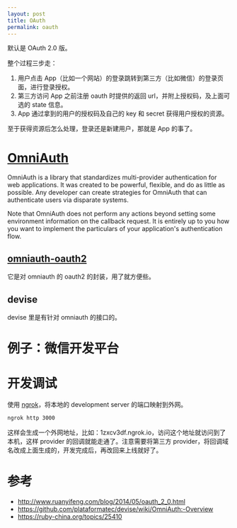 ```yaml
---
layout: post
title: OAuth
permalink: oauth
---
```


默认是 OAuth 2.0 版。

整个过程三步走：

1. 用户点击 App（比如一个网站）的登录跳转到第三方（比如微信）的登录页面，进行登录授权。
2. 第三方访问 App 之前注册 oauth 时提供的返回 url，并附上授权码，及上面可选的 state 信息。
3. App 通过拿到的用户的授权码及自己的 key 和 secret 获得用户授权的资源。

至于获得资源后怎么处理，登录还是新建用户，那就是 App 的事了。


# [OmniAuth](https://github.com/omniauth/omniauth)

OmniAuth is a library that standardizes multi-provider authentication for web applications. It was created to be powerful, flexible, and do as little as possible. Any developer can create strategies for OmniAuth that can authenticate users via disparate systems.

Note that OmniAuth does not perform any actions beyond setting some environment information on the callback request. It is entirely up to you how you want to implement the particulars of your application's authentication flow.

## [omniauth-oauth2](https://github.com/intridea/omniauth-oauth2)
它是对 omniauth 的 oauth2 的封装，用了就方便些。

## devise
devise 里是有针对 omniauth 的接口的。

# 例子：微信开发平台


# 开发调试
使用 [ngrok](https://ngrok.com/)，将本地的 development server 的端口映射到外网。

```bash
ngrok http 3000
```

这样会生成一个外网地址，比如：1zxcv3df.ngrok.io，访问这个地址就访问到了本机，这样 provider 的回调就能走通了。注意需要将第三方 provider，将回调域名改成上面生成的，开发完成后，再改回来上线就好了。

# 参考
- http://www.ruanyifeng.com/blog/2014/05/oauth_2_0.html
- https://github.com/plataformatec/devise/wiki/OmniAuth:-Overview
- https://ruby-china.org/topics/25410
